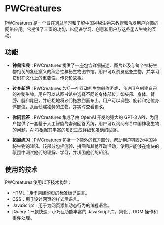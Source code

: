 # PWCreatures

PWCreatures 是一个旨在通过学习和了解中国神秘生物来教育和激发用户兴趣的网络应用。它提供了丰富的功能，以促进学习、创意和用户与这些迷人生物的互动。

## 功能

- **神兽宝典**：PWCreatures 提供了一座包含详细描述、图片以及与每个神秘生物相关的象征意义的综合性神秘生物图书馆。用户可以浏览这些生物，并学习它们在文化上的重要性、传说和故事。

- **过关斩将**：PWCreatures 包括一个互动的生物创作游戏，允许用户创建自己的神秘生物。用户可以从图书馆中选择不同的身体部位，如头部、身体、臂膀、腿和尾巴，并轻松地将它们拖放到画布上。用户可以调整、旋转和定位身体部位，从而创建独特的生物，并实时查看更改。

- **你问我答**：PWCreatures 集成了由 OpenAI 开发的强大的 GPT-3 API，为用户提供了一套基于人工智能的查询回答系统。用户可以询问有关中国神秘生物的问题，AI 将根据其丰富的知识生成详细和准确的回答。

- **拓展练习**：PWCreatures 包括一个额外的练习部分，帮助用户巩固对中国神秘生物的知识。该部分包括测验、拼图和其他互动活动，使用户能够在愉快的氛围中测试他们的理解、学习，并巩固他们的知识。

## 使用的技术

PWCreatures 使用以下技术构建：

- HTML：用于创建网页的标准标记语言。
- CSS：用于设计网页的样式表语言。
- JavaScript：用于为网页添加动态行为的编程语言。
- jQuery：一款快速、小巧且功能丰富的 JavaScript 库，简化了 DOM 操作和事件处理。

